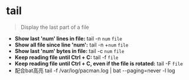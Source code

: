 # tail
> Display the last part of a file
- **Show last 'num' lines in file:**
tail -n `num` `file`
- **Show all file since line 'num':**
tail -n +`num` `file`
- **Show last 'num' bytes in file:**
tail -c `num` `file`
- **Keep reading file until Ctrl + C:**
tail -f `file`
- **Keep reading file until Ctrl + C, even if the file is rotated:**
tail -F `file`
- 配合bat高亮
tail -f /var/log/pacman.log | bat --paging=never -l log
